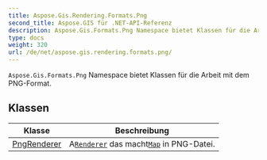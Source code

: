 ```yaml
---
title: Aspose.Gis.Rendering.Formats.Png
second_title: Aspose.GIS für .NET-API-Referenz
description: Aspose.Gis.Formats.Png Namespace bietet Klassen für die Arbeit mit dem PNGFormat.
type: docs
weight: 320
url: /de/net/aspose.gis.rendering.formats.png/
---
```

`Aspose.Gis.Formats.Png` Namespace bietet Klassen für die Arbeit mit dem PNG-Format.

## Klassen

| Klasse | Beschreibung |
| --- | --- |
| [PngRenderer](./pngrenderer/) | A[`Renderer`](../aspose.gis.rendering/renderer/) das macht[`Map`](../aspose.gis.rendering/map/) in PNG-Datei. |


